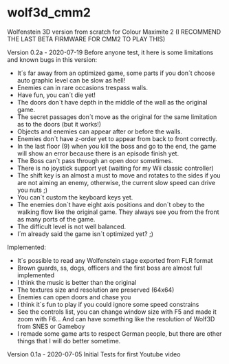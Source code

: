 # wolf3d_cmm2
Wolfenstein 3D version from scratch for Colour Maximite 2
(I RECOMMEND THE LAST BETA FIRMWARE FOR CMM2 TO PLAY THIS)

Version 0.2a - 2020-07-19
Before anyone test, it here is some limitations and known bugs in this version:
- It´s far away from an optimized game, some parts if you don´t choose auto graphic level can be slow as hell!
- Enemies can in rare occasions trespass walls.
- Have fun, you can´t die yet!
- The doors don´t have depth in the middle of the wall as the original game.
- The secret passages don´t move as the original for the same limitation as to the doors (but it works!)
- Objects and enemies can appear after or before the walls.
- Enemies don´t have z-order yet to appear from back to front correctly.
- In the last floor (9) when you kill the boss and go to the end, the game will show an error because there is an episode finish yet.
- The Boss can´t pass through an open door sometimes.
- There is no joystick support yet (waiting for my Wii classic controller)
- The shift key is an almost a must to move and rotates to the sides if you are not aiming an enemy, otherwise, the current slow speed can drive you nuts ;)
- You can´t custom the keyboard keys yet.
- The enemies don´t have eight axis positions and don´t obey to the walking flow like the original game. They always see you from the front as many ports of the game.
- The difficult level is not well balanced.
- I´m already said the game isn´t optimized yet? ;)

Implemented:
- It´s possible to read any Wolfenstein stage exported from FLR format
- Brown guards, ss, dogs, officers and the first boss are almost full implemented
- I think the music is better than the original
- The textures size and resolution are preserved (64x64)
- Enemies can open doors and chase you
- I think it´s fun to play if you could ignore some speed constrains
- See the controls list, you can change window size with F5 and made it zoom with F6... And can have something like the resolution of Wolf3D from SNES or Gameboy
- I remade some game arts to respect German people, but there are other things that I will do better sometime.

Version 0.1a - 2020-07-05
Initial Tests for first Youtube video
